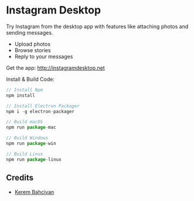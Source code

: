 # Instagram Desktop

Try Instagram from the desktop app with features like attaching photos and sending messages.

* Upload photos
* Browse stories
* Reply to your messages

Get the app: http://instagramdesktop.net

Install & Build Code:

```js
// Install Npm 
npm install

// Install Electron Packager
npm i -g electron-packager

// Build macOS
npm run package-mac

// Build Windows
npm run package-win

// Build Linux
npm run package-linux

```


## Credits

- [Kerem Bahcivan](http://kerembahcivan.com)
